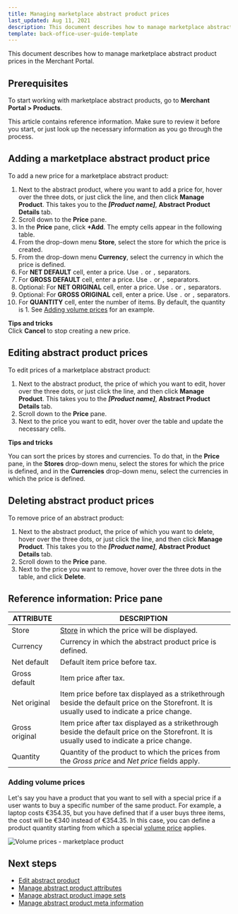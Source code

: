 ```yaml
---
title: Managing marketplace abstract product prices
last_updated: Aug 11, 2021
description: This document describes how to manage marketplace abstract product prices in the Merchant Portal.
template: back-office-user-guide-template
---
```



This document describes how to manage marketplace abstract product prices in the Merchant Portal.

## Prerequisites

To start working with marketplace abstract products, go to **Merchant Portal&nbsp;<span aria-label="and then">></span> Products**.

This article contains reference information. Make sure to review it before you start, or just look up the necessary information as you go through the process.

## Adding a marketplace abstract product price

To add a new price for a marketplace abstract product:

1. Next to the abstract product, where you want to add a price for, hover over the three dots, or just click the line, and then click **Manage Product**. This takes you to the **_[Product name]_**, **Abstract Product Details** tab.
2. Scroll down to the **Price** pane.
3. In the **Price** pane, click **+Add**. The empty cells appear in the following table.
4. From the drop-down menu **Store**, select the store for which the price is created.
5. From the drop-down menu **Currency**, select the currency in which the price is defined.
6. For **NET DEFAULT** cell, enter a price. Use `.` or `,` separators.
7. For **GROSS DEFAULT** cell, enter a price. Use `.` or `,` separators.
8. Optional: For **NET ORIGINAL** cell, enter a price. Use `.` or `,` separators.
9. Optional: For **GROSS ORIGINAL** cell, enter a price. Use `.` or `,` separators.
10. For **QUANTITY** cell, enter the number of items. By default, the quantity is 1. See [Adding volume prices](#adding-volume-prices) for an example.

**Tips and tricks**
<br>Click **Cancel** to stop creating a new price.


## Editing abstract product prices

To edit prices of a marketplace abstract product:

1. Next to the abstract product, the price of which you want to edit, hover over the three dots, or just click the line, and then click **Manage Product**. This takes you to the **_[Product name]_**, **Abstract Product Details** tab.
2. Scroll down to the **Price** pane.
3. Next to the price you want to edit, hover over the table and update the necessary cells.

**Tips and tricks**

You can sort the prices by stores and currencies. To do that, in the **Price** pane, in the **Stores** drop-down menu, select the stores for which the price is defined, and in the **Currencies** drop-down menu, select the currencies in which the price is defined.


## Deleting abstract product prices

To remove price of an abstract product:

1. Next to the abstract product, the price of which you want to delete, hover over the three dots, or just click the line, and then click **Manage Product**. This takes you to the **_[Product name]_**, **Abstract Product Details** tab.
2. Scroll down to the **Price** pane.
3. Next to the price you want to remove, hover over the three dots in the table, and click **Delete**.


## Reference information: Price pane

|ATTRIBUTE  | DESCRIPTION   |
| ------------- | --------------------- |
| Store          | [Store](/docs/scos/dev/tutorials-and-howtos/howtos/howto-set-up-multiple-stores.html) in which the price will be displayed. |
| Currency       | Currency in which the abstract product price is defined.           |
| Net default    | Default item price before tax. |
| Gross default  | Item price after tax.   |
| Net original   | Item price before tax displayed as a strikethrough beside the default price on the Storefront. It is usually used to indicate a price change. |
| Gross original | Item price after tax displayed as a strikethrough beside the default price on the Storefront. It is usually used to indicate a price change. |
| Quantity | Quantity of the product to which the prices from the *Gross price* and *Net price* fields apply. |

### Adding volume prices

Let's say you have a product that you want to sell with a special price if a user wants to buy a specific number of the same product. For example, a laptop costs €354.35, but you have defined that if a user buys three items, the cost will be €340 instead of €354.35. In this case, you can define a product quantity starting from which a special [volume price](/docs/scos/user/features/{{page.version}}/prices-feature-overview/volume-prices-overview.html) applies.

![Volume prices - marketplace product](https://spryker.s3.eu-central-1.amazonaws.com/docs/Marketplace/user+guides/Merchant+Portal+user+guides/Products/volume-prices-merchant-products.gif)

## Next steps

- [Edit abstract product](/docs/marketplace/user/merchant-portal-user-guides/{{page.version}}/products/abstract-products/managing-marketplace-abstract-product.html)
- [Manage abstract product attributes](/docs/marketplace/user/merchant-portal-user-guides/{{page.version}}/products/abstract-products/managing-marketplace-abstract-product-attributes.html)
- [Manage abstract product image sets](/docs/marketplace/user/merchant-portal-user-guides/{{page.version}}/products/abstract-products/managing-marketplace-abstract-product-image-sets.html)
- [Manage abstract product meta information](/docs/marketplace/user/merchant-portal-user-guides/{{page.version}}/products/abstract-products/managing-marketplace-abstract-product-meta-information.html)

